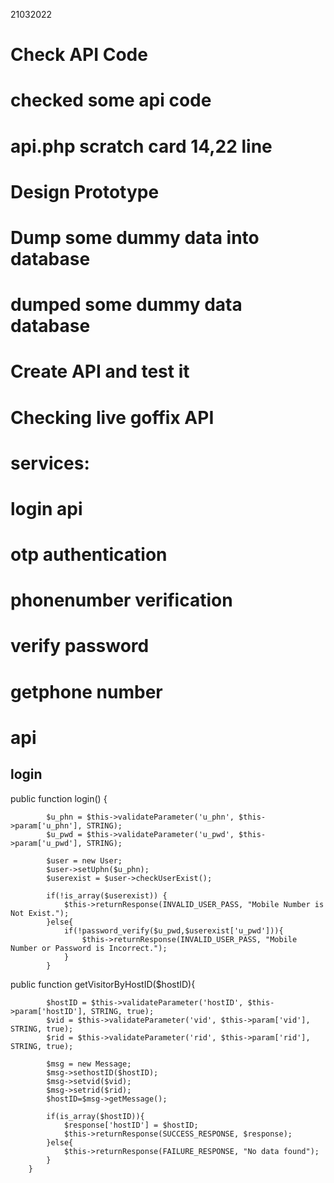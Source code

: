 21032022
# Check API Code
# checked some api code
# api.php scratch card 14,22 line

# Design Prototype

# Dump some dummy data into database
# dumped some dummy data database

# Create API and test it
# Checking live goffix API

# services:
# login api
# otp authentication
# phonenumber verification
# verify password
# getphone number
# 








# api
## login
public function login() { 

			$u_phn = $this->validateParameter('u_phn', $this->param['u_phn'], STRING);
			$u_pwd = $this->validateParameter('u_pwd', $this->param['u_pwd'], STRING);

			$user = new User;
			$user->setUphn($u_phn);
			$userexist = $user->checkUserExist();

			if(!is_array($userexist)) {
				$this->returnResponse(INVALID_USER_PASS, "Mobile Number is Not Exist.");
			}else{
				if(!password_verify($u_pwd,$userexist['u_pwd'])){
					$this->returnResponse(INVALID_USER_PASS, "Mobile Number or Password is Incorrect.");
				}
			}

public function getVisitorByHostID($hostID){

			$hostID = $this->validateParameter('hostID', $this->param['hostID'], STRING, true);
			$vid = $this->validateParameter('vid', $this->param['vid'], STRING, true);
			$rid = $this->validateParameter('rid', $this->param['rid'], STRING, true);

			$msg = new Message;
			$msg->sethostID($hostID);
			$msg->setvid($vid);
			$msg->setrid($rid);
			$hostID=$msg->getMessage();

			if(is_array($hostID)){
				$response['hostID'] = $hostID;
				$this->returnResponse(SUCCESS_RESPONSE, $response);
			}else{
				$this->returnResponse(FAILURE_RESPONSE, "No data found");
			}
		}

















